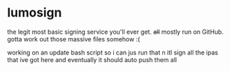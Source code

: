 # lumosign

the legit most basic signing service you'll ever get.
~~all~~ mostly run on GitHub.
gotta work out those massive files somehow :(

working on an update bash script so i can jus run that n itl sign all the ipas that ive got here and eventually it should auto push them all
